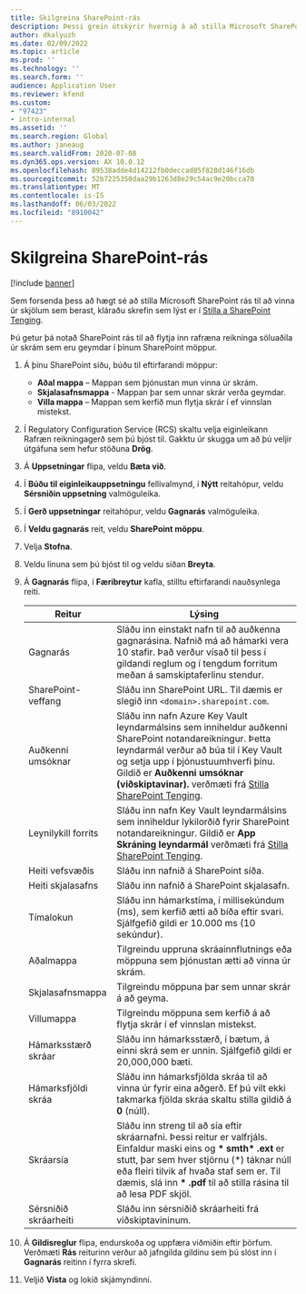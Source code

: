 ```yaml
---
title: Skilgreina SharePoint-rás
description: Þessi grein útskýrir hvernig á að stilla Microsoft SharePoint rás til að vinna úr innkomnum rafrænum reikningum.
author: dkalyuzh
ms.date: 02/09/2022
ms.topic: article
ms.prod: ''
ms.technology: ''
ms.search.form: ''
audience: Application User
ms.reviewer: kfend
ms.custom:
- "97423"
- intro-internal
ms.assetid: ''
ms.search.region: Global
ms.author: janeaug
ms.search.validFrom: 2020-07-08
ms.dyn365.ops.version: AX 10.0.12
ms.openlocfilehash: 89538adde4d14212fb0deccad05f828d146f16db
ms.sourcegitcommit: 52b7225350daa29b1263d8e29c54ac9e20bcca70
ms.translationtype: MT
ms.contentlocale: is-IS
ms.lasthandoff: 06/03/2022
ms.locfileid: "8910042"
---
```

# <a name="configure-a-sharepoint-channel"></a>Skilgreina SharePoint-rás

[!include [banner](../includes/banner.md)]

Sem forsenda þess að hægt sé að stilla Microsoft SharePoint rás til að vinna úr skjölum sem berast, kláraðu skrefin sem lýst er í [Stilla a SharePoint Tenging](e-invoicing-create-sharepoint-connection.md).

Þú getur þá notað SharePoint rás til að flytja inn rafræna reikninga söluaðila úr skrám sem eru geymdar í þínum SharePoint möppur.

1. Á þínu SharePoint síðu, búðu til eftirfarandi möppur:

    - **Aðal mappa** – Mappan sem þjónustan mun vinna úr skrám.
    - **Skjalasafnsmappa** - Mappan þar sem unnar skrár verða geymdar.
    - **Villa mappa** – Mappan sem kerfið mun flytja skrár í ef vinnslan mistekst.

2. Í Regulatory Configuration Service (RCS) skaltu velja eiginleikann Rafræn reikningagerð sem þú bjóst til. Gakktu úr skugga um að þú veljir útgáfuna sem hefur stöðuna **Drög**.
3. Á **Uppsetningar** flipa, veldu **Bæta við**.
4. Í **Búðu til eiginleikauppsetningu** fellivalmynd, í **Nýtt** reitahópur, veldu **Sérsniðin uppsetning** valmöguleika.
5. Í **Gerð uppsetningar** reitahópur, veldu **Gagnarás** valmöguleika.
6. Í **Veldu gagnarás** reit, veldu **SharePoint möppu**.
7. Velja **Stofna**.
8. Veldu línuna sem þú bjóst til og veldu síðan **Breyta**.
9. Á **Gagnarás** flipa, í **Færibreytur** kafla, stilltu eftirfarandi nauðsynlega reiti.

    | Reitur                 | Lýsing |
    |-----------------------|-------------|
    | Gagnarás          | Sláðu inn einstakt nafn til að auðkenna gagnarásina. Nafnið má að hámarki vera 10 stafir. Það verður vísað til þess í gildandi reglum og í tengdum forritum meðan á samskiptaferlinu stendur. |
    | SharePoint-veffang    | Sláðu inn SharePoint URL. Til dæmis er slegið inn `<domain>.sharepoint.com`. |
    | Auðkenni umsóknar        | Sláðu inn nafn Azure Key Vault leyndarmálsins sem inniheldur auðkenni SharePoint notandareikningur. Þetta leyndarmál verður að búa til í Key Vault og setja upp í þjónustuumhverfi þínu. Gildið er **Auðkenni umsóknar (viðskiptavinar).** verðmæti frá [Stilla SharePoint Tenging](e-invoicing-create-sharepoint-connection.md). |
    | Leynilykill forrits    | Sláðu inn nafn Key Vault leyndarmálsins sem inniheldur lykilorðið fyrir SharePoint notandareikningur. Gildið er **App Skráning leyndarmál** verðmæti frá [Stilla SharePoint Tenging](e-invoicing-create-sharepoint-connection.md). |
    | Heiti vefsvæðis             | Sláðu inn nafnið á SharePoint síða. |
    | Heiti skjalasafns | Sláðu inn nafnið á SharePoint skjalasafn. |
    | Tímalokun               | Sláðu inn hámarkstíma, í millisekúndum (ms), sem kerfið ætti að bíða eftir svari. Sjálfgefið gildi er 10.000 ms (10 sekúndur). |
    | Aðalmappa           | Tilgreindu uppruna skráainnflutnings eða möppuna sem þjónustan ætti að vinna úr skrám. |
    | Skjalasafnsmappa        | Tilgreindu möppuna þar sem unnar skrár á að geyma. |
    | Villumappa          | Tilgreindu möppuna sem kerfið á að flytja skrár í ef vinnslan mistekst. |
    | Hámarksstærð skráar         | Sláðu inn hámarksstærð, í bætum, á einni skrá sem er unnin. Sjálfgefið gildi er 20,000,000 bæti. |
    | Hámarksfjöldi skráa      | Sláðu inn hámarksfjölda skráa til að vinna úr fyrir eina aðgerð. Ef þú vilt ekki takmarka fjölda skráa skaltu stilla gildið á **0** (núll). |
    | Skráarsía           | Sláðu inn streng til að sía eftir skráarnafni. Þessi reitur er valfrjáls. Einfaldur maski eins og **\* smth\* .ext** er stutt, þar sem hver stjörnu (\*) táknar núll eða fleiri tilvik af hvaða staf sem er. Til dæmis, slá inn **\* .pdf** til að stilla rásina til að lesa PDF skjöl. |
    | Sérsniðið skráarheiti      | Sláðu inn sérsniðið skráarheiti frá viðskiptavininum. |

10. Á **Gildisreglur** flipa, endurskoða og uppfæra viðmiðin eftir þörfum. Verðmæti **Rás** reiturinn verður að jafngilda gildinu sem þú slóst inn í **Gagnarás** reitinn í fyrra skrefi.
11. Veljið **Vista** og lokið skjámyndinni.
